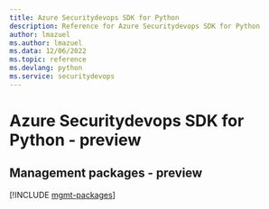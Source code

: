 ```yaml
---
title: Azure Securitydevops SDK for Python
description: Reference for Azure Securitydevops SDK for Python
author: lmazuel
ms.author: lmazuel
ms.data: 12/06/2022
ms.topic: reference
ms.devlang: python
ms.service: securitydevops
---
```

# Azure Securitydevops SDK for Python - preview

## Management packages - preview
[!INCLUDE [mgmt-packages](securitydevops-mgmt-index.md)]